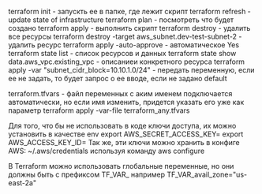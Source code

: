 
terraform init - запускть ее в папке, где лежит скрипт
terraform refresh - update state of infrastructure
terraform plan - посмотреть что будет создано
terraform apply - выполнить скрипт
terraform destroy - удалить все ресурсы
terraform destroy -target aws_subnet.dev-test-subnet-2 - удалить ресурс
terraform apply -auto-approve - автоматическое Yes
terraform state list - список ресурсов и данных
terraform state show data.aws_vpc.existing_vpc - описаниеи конкретного ресурса
terraform apply -var "subnet_cidr_block=10.10.1.0/24" - передать переменную, если ее не задать, то будет запрос о ее вводе, если не задано default

terraform.tfvars - файл переменных с аким именем подключается автоматически, но если имя изменить, придется указать его уже как параметр
terraform apply -var-file terraform_any.tfvars

Для того, что бы не использовать в коде ключи доступа, их можно установить в качестве env
export AWS_SECRET_ACCESS_KEY=
export AWS_ACCESS_KEY_ID=
Так же, эти ключи можно хранить в конфиге AWS: ~/.aws/credentials используя команду aws configure

В Terraform можно использовать глобальные переменные, но они должны быть с префиксом TF_VAR_ например TF_VAR_avail_zone="us-east-2a"
